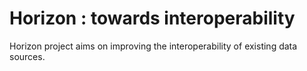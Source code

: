 # Horizon : towards interoperability
Horizon project aims on improving the interoperability of existing data sources.

